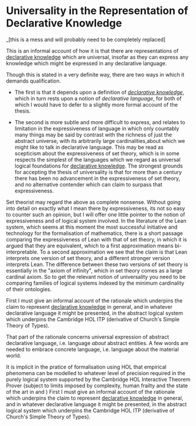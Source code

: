 # Universality in the Representation of Declarative Knowledge

_[this is a mess and will probably need to be completely replaced]

This is an informal account of how it is that there are representations of [declarative knowledge](../docs/tlad001.md#declarative-knowledge) which are universal, insofar as they can express any knowledge which might be expressed in any declarative language.

Though this is stated in a very definite way, there are two ways in which it demands qualification.

* The first is that it depends upon a definition of _[declarative knowledge](../docs/tlad001.md#declarative-knowledge)_, which in turn rests upon a notion of _declarative language_, for both of which I would have to defer to a slightly more formal account of the thesis.

* The second is more subtle and more difficult to express, and relates to limitation in the expressiveness of language in which only countably many things may be said by contrast with the richness of just the abstract universe, with its arbitrarily large cardinalities,about which we might like to talk in declarative language.
This may be read as scepticism about the expressiveness of set theory, which is in some respects the simplest of the languages which we regard as universal logical foundations for [declarative knowledge](../docs/tlad001.md#declarative-knowledge).
The strongest grounds for accepting the thesis of universality is that for more than a century there has been no advancement in the expressiveness of set theory, and no alternative contender which can claim to surpass that expressiveness.

Set theorist may regard the above as complete nonsense.
Without going into detail on exactly what I mean there by expressiveness, its not so easy to counter such an opinion, but I will offer one little pointer to the notion of expressiveness and of logical system involved.
In the literature of the Lean system, which seems at this moment the most successful initiative and technology for the formalisation of mathematics, there is a short passage comparing the expressiveness of Lean with that of set theory, in which it is argued that they are equivalent, which to a first approximation means bi-interpretable.
To a second approximation we see that the claim is that Lean interprets one version of set theory, and a different stronger version interprets Lean.
The difference between these two versions of set theory is essentially in the "axiom of infinity", which in set theory comes as a large cardinal axiom.
So to get the relevant notion of universality you need to be comparing families of logical systems indexed by the minimum cardinality of their ontologies.

First I must give an informal account of the rationale which underpins the claim to represent [declarative knowledge](../docs/tlad001.md#declarative-knowledge) in general, and in whatever declarative language it might be presented, in the abstract logical system which underpins the Cambridge HOL ITP (derivative of Church's Simple Theory of Types).

That part of the rationale concerns universal expression of abstract declarative language, i.e. language _about_ abstract entities.
A few words are needed to embrace concrete language, i.e. language about the material world.

It is implicit in the pratice of formalisation using HOL that empirical phenomena can be modelled to whatever level of precision required in the purely logical system supported by the Cambridge HOL Interactive Theorem Prover (subject to limits imposed by complexity, human frailty and the state of the art in and )
First I must give an informal account of the rationale which underpins the claim to represent [declarative knowledge](../docs/tlad001.md#declarative-knowledge)
in general, and in whatever declarative language it might be presented, in the abstract logical system which underpins
the Cambridge HOL ITP (derivative of Church's Simple Theory of Types).
